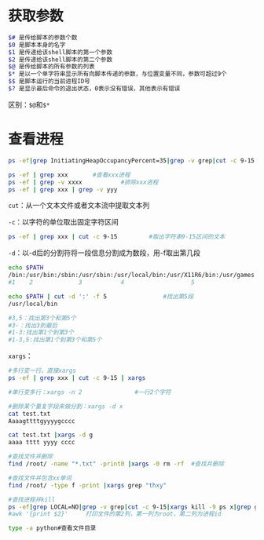 # 获取参数

```sh
$# 是传给脚本的参数个数
$0 是脚本本身的名字
$1 是传递给该shell脚本的第一个参数
$2 是传递给该shell脚本的第二个参数
$@ 是传给脚本的所有参数的列表
$* 是以一个单字符串显示所有向脚本传递的参数，与位置变量不同，参数可超过9个
$$ 是脚本运行的当前进程ID号
$? 是显示最后命令的退出状态，0表示没有错误，其他表示有错误
```



区别：`$@`和`$*`





# 查看进程

```sh
ps -ef|grep InitiatingHeapOccupancyPercent=35|grep -v grep|cut -c 9-15|xargs kill -9
```

```sh
ps -ef | grep xxx		#查看xxx进程
ps -ef | grep -v xxxx			#排除xxx进程
ps -ef | grep xxx | grep -v yyy
```

`cut`：从一个文本文件或者文本流中提取文本列

`-c`：以字符的单位取出固定字符区间

```sh
ps -ef | grep xxx | cut -c 9-15			#取出字符串9-15区间的文本
```

`-d`：以-d后的分割符将一段信息分割成为数段，用-f取出第几段

```sh
echo $PATH
/bin:/usr/bin:/sbin:/usr/sbin:/usr/local/bin:/usr/X11R6/bin:/usr/games
#1    2				3			4					5								6							7

echo $PATH | cut -d ':' -f 5				#找出第5段
/usr/local/bin

#3,5：找出第3个和第5个
#3-：找出3到最后
#1-3:找出第1个到第3个
#1-3,5:找出第1个到第3个和第5个
```



`xargs`：

```sh
#多行变一行，直接xargs
ps -ef | grep xxx | cut -c 9-15 | xargs

#单行变多行：xargs -n 2				#一行2个字符

#删除某个重复字段来做分割：xargs -d x
cat test.txt
Aaaagttttgyyyygcccc

cat test.txt |xargs -d g
aaaa tttt yyyy cccc

#查找文件并删除
find /root/ -name "*.txt" -print0 |xargs -0 rm -rf  #查找并删除

#查找文件并包含xx单词
find /root/ -type f -print |xargs grep "thxy"

#查找进程并kill
ps -ef|grep LOCAL=NO|grep -v grep|cut -c 9-15|xargs kill -9 ps x|grep gas|grep -v grep |awk '{print $2}'|xargs kill -9
#awk '{print $2}'     打印文件的第2列，第一列为root，第二列为进程id
```





```sh
type -a python#查看文件目录
```

